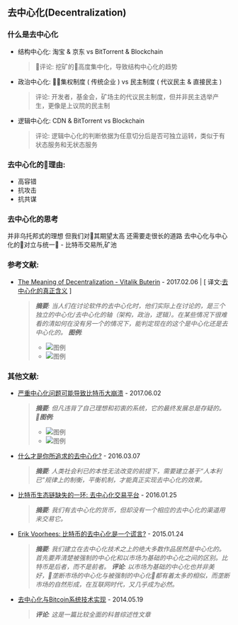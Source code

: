 ## 去中心化(Decentralization)

### 什么是去中心化

* 结构中心化: 淘宝 & 京东 vs BitTorrent & Blockchain
  > 评论: 挖矿的高度集中化，导致结构中心化的趋势
* 政治中心化: 集权制度 \( 传统企业 \) vs 民主制度 \( 代议民主 & 直接民主 \)
  > 评论: 开发者，基金会，矿场主的代议民主制度，但并非民主选举产生，更像是上议院的民主制
* 逻辑中心化: CDN & BitTorrent vs Blockchain
  > 评论: 逻辑中心化的判断依据为任意切分后是否可独立运转，类似于有状态服务和无状态服务

### 去中心化的理由:

* 高容错
* 抗攻击
* 抗共谋

### 去中心化的思考

并非乌托邦式的理想
但我们对其期望太高
还需要走很长的道路
去中心化与中心化的对立与统一 - 比特币交易所,矿池

### 参考文献:

* [The Meaning of Decentralization - Vitalik Buterin](https://medium.com/@VitalikButerin/the-meaning-of-decentralization-a0c92b76a274) - 2017.02.06 \| \[ 译文:[去中心化的真正含义](http://www.8btc.com/the-meaning-of-decentralization) \]
  > _**摘要**: 当人们在讨论软件的去中心化时，他们实际上在讨论的，是三个独立的中心化/去中心化的轴（架构，政治，逻辑）。在某些情况下很难看的清如何在没有另一个的情况下，能判定现在的这个是中心化还是去中心化的。_
  > _**图例**:_
  > * ![图例](http://7fvhfe.com1.z0.glb.clouddn.com/wp-content/uploads/2017/02/p11.png)
  > * ![图例](http://7fvhfe.com1.z0.glb.clouddn.com/wp-content/uploads/2017/02/p21.png)

### 其他文献:

* [严重中心化问题可能导致比特币大崩溃](http://opinion.caixin.com/2017-06-02/101097147.html) - 2017.06.02
  > _**摘要**: 但凡违背了自己理想和初衷的系统，它的最终发展总是存疑的。_
  > _**图例**:_
  > * ![图例](https://img.caixin.com/2017-06-02/1496372184636090.jpg)
  > * ![图例](https://img.caixin.com/2017-06-02/1496372228258775.jpg)
* [什么才是你所追求的去中心化?](http://www.bikeji.com/discussions/3499) - 2016.03.07
  > _**摘要**: 人类社会利已的本性无法改变的前提下，需要建立基于“人本利已”规律上的制衡，平衡机制，才能真正实现去中心化的效果。_
* [比特币生态链缺失的一环: 去中心化交易平台](http://www.8btc.com/decentralized-bitsquare) - 2016.01.25
  > _**摘要**: 我们有去中心化的货币，但却没有一个相应的去中心化的渠道用来交易它。_
* [Erik Voorhees: 比特币的去中心化是一个谎言?](http://www.8btc.com/bitcoin-truly-decentralized) - 2015.01.24
  > _**摘要**: 我们建立在去中心化技术之上的绝大多数作品居然是中心化的。首先要弄清楚被强制的中心化和以市场为基础的中心化之间的区别。比特币是后者，而不是前者。_
  > _**评论**: 以市场为基础的中心化也并非美好，垄断市场的中心化与被强制的中心化都有着太多的相似，而垄断市场的自然形成，在互联网时代，又几乎成为必然。_
* [去中心化与Bitcoin系统技术实现](http://www.8btc.com/howtodecen) - 2014.05.19
  > _**评论**: 这是一篇比较全面的科普综述性文章_
